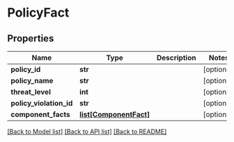 # PolicyFact

## Properties

| Name                    | Type                                        | Description | Notes      |
| ----------------------- | ------------------------------------------- | ----------- | ---------- |
| **policy_id**           | **str**                                     |             | [optional] |
| **policy_name**         | **str**                                     |             | [optional] |
| **threat_level**        | **int**                                     |             | [optional] |
| **policy_violation_id** | **str**                                     |             | [optional] |
| **component_facts**     | [**list[ComponentFact]**](ComponentFact.md) |             | [optional] |

[[Back to Model list]](../README.md#documentation-for-models) [[Back to API list]](../README.md#documentation-for-api-endpoints) [[Back to README]](../README.md)
